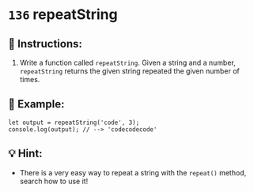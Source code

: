 # `136` repeatString

## 📝 Instructions:

1. Write a function called `repeatString`. Given a string and a number, `repeatString` returns the given string repeated the given number of times.

## 📎 Example:

```Js
let output = repeatString('code', 3);
console.log(output); // --> 'codecodecode'
```

## 💡 Hint:

+ There is a very easy way to repeat a string with the `repeat()` method, search how to use it!
